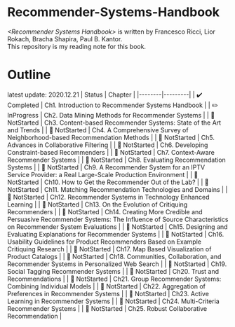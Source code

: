 # Recommender-Systems-Handbook
*\<Recommender Systems Handbook\>* is written by Francesco Ricci, Lior Rokach, Bracha Shapira, Paul B. Kantor.  
This repository is my reading note for this book.


# Outline
latest update: 2020.12.21
| Status | Chapter |
|--------|---------|
| :heavy_check_mark: Completed | Ch1. Introduction to Recommender Systems Handbook |
| :pencil2: InProgress | Ch2. Data Mining Methods for Recommender Systems |
| :pushpin: NotStarted | Ch3. Content-based Recommender Systems: State of the Art and Trends |
| :pushpin: NotStarted | Ch4. A Comprehensive Survey of Neighborhood-based Recommendation Methods |
| :pushpin: NotStarted | Ch5. Advances in Collaborative Filtering |
| :pushpin: NotStarted | Ch6. Developing Constraint-based Recommenders |
| :pushpin: NotStarted | Ch7. Context-Aware Recommender Systems |
| :pushpin: NotStarted | Ch8. Evaluating Recommendation Systems |
| :pushpin: NotStarted | Ch9. A Recommender System for an IPTV Service Provider: a Real Large-Scale Production Environment |
| :pushpin: NotStarted | Ch10. How to Get the Recommender Out of the Lab? |
| :pushpin: NotStarted | Ch11. Matching Recommendation Technologies and Domains |
| :pushpin: NotStarted | Ch12. Recommender Systems in Technology Enhanced Learning |
| :pushpin: NotStarted | Ch13. On the Evolution of Critiquing Recommenders |
| :pushpin: NotStarted | Ch14. Creating More Credible and Persuasive Recommender Systems: The Influence of Source Characteristics on Recommender System Evaluations |
| :pushpin: NotStarted | Ch15. Designing and Evaluating Explanations for Recommender Systems |
| :pushpin: NotStarted | Ch16. Usability Guidelines for Product Recommenders Based on Example Critiquing Research |
| :pushpin: NotStarted | Ch17. Map Based Visualization of Product Catalogs |
| :pushpin: NotStarted | Ch18. Communities, Collaboration, and Recommender Systems in Personalized Web Search |
| :pushpin: NotStarted | Ch19. Social Tagging Recommender Systems |
| :pushpin: NotStarted | Ch20. Trust and Recommendations |
| :pushpin: NotStarted | Ch21. Group Recommender Systems: Combining Individual Models |
| :pushpin: NotStarted | Ch22. Aggregation of Preferences in Recommender Systems |
| :pushpin: NotStarted | Ch23. Active Learning in Recommender Systems |
| :pushpin: NotStarted | Ch24. Multi-Criteria Recommender Systems |
| :pushpin: NotStarted | Ch25. Robust Collaborative Recommendation |
